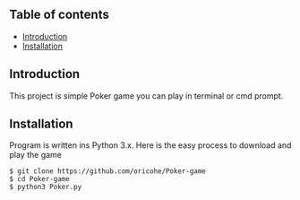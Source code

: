 ## Table of contents
* [Introduction](#introduction)
* [Installation](#installation)

## Introduction
This project is simple Poker game you can play in terminal or cmd prompt.
	
## Installation
Program is written ins Python 3.x. Here is the easy process to download and play the game
```
$ git clone https://github.com/oricohe/Poker-game
$ cd Poker-game
$ python3 Poker.py
```

